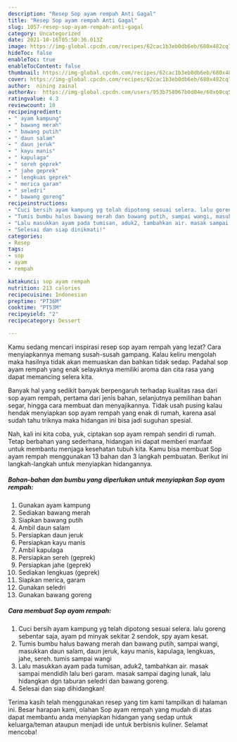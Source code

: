 ```yaml
---
description: "Resep Sop ayam rempah Anti Gagal"
title: "Resep Sop ayam rempah Anti Gagal"
slug: 1057-resep-sop-ayam-rempah-anti-gagal
category: Uncategorized
date: 2021-10-16T05:50:36.013Z
image: https://img-global.cpcdn.com/recipes/62cac1b3eb0db6eb/680x482cq70/sop-ayam-rempah-foto-resep-utama.jpg
hideToc: false
enableToc: true
enableTocContent: false
thumbnail: https://img-global.cpcdn.com/recipes/62cac1b3eb0db6eb/680x482cq70/sop-ayam-rempah-foto-resep-utama.jpg
cover: https://img-global.cpcdn.com/recipes/62cac1b3eb0db6eb/680x482cq70/sop-ayam-rempah-foto-resep-utama.jpg
author:  nining zainal
authorAv:  https://img-global.cpcdn.com/users/953b758067b0d04e/60x60cq50/avatar.jpg
ratingvalue: 4.3
reviewcount: 10
recipeingredient:
- " ayam kampung"
- " bawang merah"
- " bawang putih"
- " daun salam"
- " daun jeruk"
- " kayu manis"
- " kapulaga"
- " sereh geprek"
- " jahe geprek"
- " lengkuas geprek"
- " merica garam"
- " seledri"
- " bawang goreng"
recipeinstructions:
- "Cuci bersih ayam kampung yg telah dipotong sesuai selera. lalu goreng sebentar saja, ayam pd minyak sekitar 2 sendok, spy ayam kesat."
- "Tumis bumbu halus bawang merah dan bawang putih, sampai wangi, masukkan daun salam, daun jeruk, kayu manis, kapulaga, lengkuas, jahe, sereh. tumis sampai wangi"
- "Lalu masukkan ayam pada tumisan, aduk2, tambahkan air. masak sampai mendidih lalu beri garam. masak sampai daging lunak, lalu hidangkan dgn taburan seledri dan bawang goreng."
- "Selesai dan siap dinikmati!"
categories:
- Resep
tags:
- sop
- ayam
- rempah

katakunci: sop ayam rempah 
nutrition: 213 calories
recipecuisine: Indonesian
preptime: "PT36M"
cooktime: "PT53M"
recipeyield: "2"
recipecategory: Dessert

---
```



Kamu sedang mencari inspirasi resep sop ayam rempah yang lezat? Cara menyiapkannya memang susah-susah gampang. Kalau keliru mengolah maka hasilnya tidak akan memuaskan dan bahkan tidak sedap. Padahal sop ayam rempah yang enak selayaknya memiliki aroma dan cita rasa yang dapat memancing selera kita.


Banyak hal yang sedikit banyak berpengaruh terhadap kualitas rasa dari sop ayam rempah, pertama dari jenis bahan, selanjutnya pemilihan bahan segar, hingga cara membuat dan menyajikannya. Tidak usah pusing kalau hendak menyiapkan sop ayam rempah yang enak di rumah, karena asal sudah tahu triknya maka hidangan ini bisa jadi suguhan spesial.




Nah, kali ini kita coba, yuk, ciptakan sop ayam rempah sendiri di rumah. Tetap berbahan yang sederhana, hidangan ini dapat memberi manfaat untuk membantu menjaga kesehatan tubuh kita. Kamu bisa membuat Sop ayam rempah menggunakan 13 bahan dan 3 langkah pembuatan. Berikut ini langkah-langkah untuk menyiapkan hidangannya.

<!--inarticleads1-->

##### Bahan-bahan dan bumbu yang diperlukan untuk menyiapkan Sop ayam rempah:

1. Gunakan  ayam kampung
1. Sediakan  bawang merah
1. Siapkan  bawang putih
1. Ambil  daun salam
1. Persiapkan  daun jeruk
1. Persiapkan  kayu manis
1. Ambil  kapulaga
1. Persiapkan  sereh (geprek)
1. Persiapkan  jahe (geprek)
1. Sediakan  lengkuas (geprek)
1. Siapkan  merica, garam
1. Gunakan  seledri
1. Gunakan  bawang goreng




<!--inarticleads2-->

##### Cara membuat Sop ayam rempah:

1. Cuci bersih ayam kampung yg telah dipotong sesuai selera. lalu goreng sebentar saja, ayam pd minyak sekitar 2 sendok, spy ayam kesat.
1. Tumis bumbu halus bawang merah dan bawang putih, sampai wangi, masukkan daun salam, daun jeruk, kayu manis, kapulaga, lengkuas, jahe, sereh. tumis sampai wangi
1. Lalu masukkan ayam pada tumisan, aduk2, tambahkan air. masak sampai mendidih lalu beri garam. masak sampai daging lunak, lalu hidangkan dgn taburan seledri dan bawang goreng.
1. Selesai dan siap dihidangkan!



Terima kasih telah menggunakan resep yang tim kami tampilkan di halaman ini. Besar harapan kami, olahan Sop ayam rempah yang mudah di atas dapat membantu anda menyiapkan hidangan yang sedap untuk keluarga/teman ataupun menjadi ide untuk berbisnis kuliner. Selamat mencoba!
